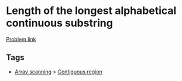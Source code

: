 # Length of the longest alphabetical continuous substring

[Problem link](https://leetcode.com/problems/length-of-the-longest-alphabetical-continuous-substring/)

## Tags

* [Array scanning](/README.md#Array_scanning) > [Contiguous region](/README.md#Array_scanning-Contiguous_region)
